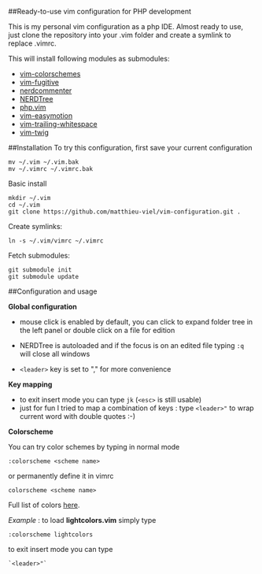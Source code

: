 ##Ready-to-use vim configuration for PHP development

This is my personal vim configuration as a php IDE. Almost ready to use, just clone the repository into your .vim folder and create a symlink to replace .vimrc.

This will install following modules as submodules:

* [vim-colorschemes](https://github.com/flazz/vim-colorschemes)
* [vim-fugitive](https://github.com/tpope/vim-fugitive)
* [nerdcommenter](https://github.com/scrooloose/nerdcommenter)
* [NERDTree](https://github.com/scrooloose/nerdtree)
* [php.vim](https://github.com/StanAngeloff/php.vim)
* [vim-easymotion](https://github.com/Lokaltog/vim-easymotion)
* [vim-trailing-whitespace](https://github.com/bronson/vim-trailing-whitespace)
* [vim-twig](https://github.com/evidens/vim-twig)


##Installation
To try this configuration, first save your current configuration

    mv ~/.vim ~/.vim.bak
    mv ~/.vimrc ~/.vimrc.bak

Basic install

    mkdir ~/.vim
    cd ~/.vim
    git clone https://github.com/matthieu-viel/vim-configuration.git .

Create symlinks:

    ln -s ~/.vim/vimrc ~/.vimrc

Fetch submodules:

    git submodule init
    git submodule update

##Configuration and usage

**Global configuration**

* mouse click is enabled by default, you can click to expand folder tree in the left panel or double click on a file for edition

* NERDTree is autoloaded and if the focus is on an edited file typing `:q` will close all windows

* `<leader>` key is set to "," for more convenience

**Key mapping**
* to exit insert mode you can type `jk` (`<esc>` is still usable)
* just for fun I tried to map a combination of keys : type `<leader>"` to wrap current word with double quotes :-)


**Colorscheme**

You can try color schemes by typing in normal mode

    :colorscheme <scheme name>

or permanently define it in vimrc

    colorscheme <scheme name>

Full list of colors [here](https://github.com/flazz/vim-colorschemes/tree/master/colors).

*Example* : to load **lightcolors.vim** simply type

    :colorscheme lightcolors 
    
to exit insert mode you can type 
    
    `<leader>"`
